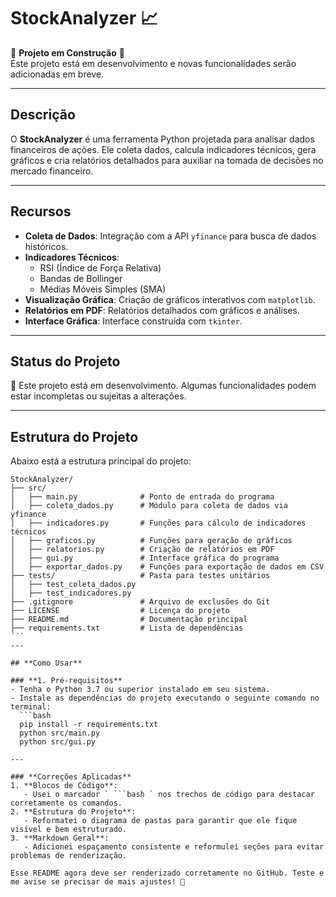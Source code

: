 # StockAnalyzer 📈

🚧 **Projeto em Construção** 🚧  
Este projeto está em desenvolvimento e novas funcionalidades serão adicionadas em breve.

---

## **Descrição**
O **StockAnalyzer** é uma ferramenta Python projetada para analisar dados financeiros de ações. Ele coleta dados, calcula indicadores técnicos, gera gráficos e cria relatórios detalhados para auxiliar na tomada de decisões no mercado financeiro.

---

## **Recursos**
- **Coleta de Dados**: Integração com a API `yfinance` para busca de dados históricos.
- **Indicadores Técnicos**:
  - RSI (Índice de Força Relativa)
  - Bandas de Bollinger
  - Médias Móveis Simples (SMA)
- **Visualização Gráfica**: Criação de gráficos interativos com `matplotlib`.
- **Relatórios em PDF**: Relatórios detalhados com gráficos e análises.
- **Interface Gráfica**: Interface construída com `tkinter`.

---

## **Status do Projeto**
🚧 Este projeto está em desenvolvimento. Algumas funcionalidades podem estar incompletas ou sujeitas a alterações.

---

## **Estrutura do Projeto**

Abaixo está a estrutura principal do projeto:

```plaintext
StockAnalyzer/
├── src/
│   ├── main.py              # Ponto de entrada do programa
│   ├── coleta_dados.py      # Módulo para coleta de dados via yfinance
│   ├── indicadores.py       # Funções para cálculo de indicadores técnicos
│   ├── graficos.py          # Funções para geração de gráficos
│   ├── relatorios.py        # Criação de relatórios em PDF
│   ├── gui.py               # Interface gráfica do programa
│   ├── exportar_dados.py    # Funções para exportação de dados em CSV
├── tests/                   # Pasta para testes unitários
│   ├── test_coleta_dados.py
│   ├── test_indicadores.py
├── .gitignore               # Arquivo de exclusões do Git
├── LICENSE                  # Licença do projeto
├── README.md                # Documentação principal
├── requirements.txt         # Lista de dependências
´´´
---

## **Como Usar**

### **1. Pré-requisitos**
- Tenha o Python 3.7 ou superior instalado em seu sistema.
- Instale as dependências do projeto executando o seguinte comando no terminal:
  ```bash
  pip install -r requirements.txt
  python src/main.py
  python src/gui.py

---

### **Correções Aplicadas**
1. **Blocos de Código**:
   - Usei o marcador ` ```bash ` nos trechos de código para destacar corretamente os comandos.
2. **Estrutura do Projeto**:
   - Reformatei o diagrama de pastas para garantir que ele fique visível e bem estruturado.
3. **Markdown Geral**:
   - Adicionei espaçamento consistente e reformulei seções para evitar problemas de renderização.

Esse README agora deve ser renderizado corretamente no GitHub. Teste e me avise se precisar de mais ajustes! 🚀



